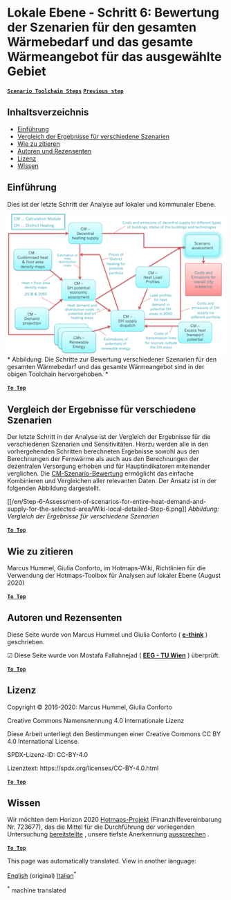 <h1> <a class="anchor" id="local-level---step-6--assessment-of-scenarios-for-entire-heat-demand-and-supply-for-the-selected-area" href="#local-level---step-6--assessment-of-scenarios-for-entire-heat-demand-and-supply-for-the-selected-area"><i class="fa fa-link"></i></a> Lokale Ebene - Schritt 6: Bewertung der Szenarien für den gesamten Wärmebedarf und das gesamte Wärmeangebot für das ausgewählte Gebiet </h1><p> <a href="guide-local-and-municipal-levels#the-hotmaps-scenario-toolchain-different-steps"><strong><code>Scenario Toolchain Steps</code></strong></a> <a href="step-5-calculation-of-costs-of-heat-supply-to-district-heating"><strong><code>Previous step</code></strong></a> </p><h2> <a class="anchor" id="table-of-contents" href="#table-of-contents"><i class="fa fa-link"></i></a> Inhaltsverzeichnis </h2><ul><li> <a href="#introduction">Einführung</a> </li><li> <a href="#comparison-of-results-for-different-scenarios">Vergleich der Ergebnisse für verschiedene Szenarien</a> </li><li> <a href="#how-to-cite">Wie zu zitieren</a> </li><li> <a href="#authors-and-reviewers">Autoren und Rezensenten</a> </li><li> <a href="#license">Lizenz</a> </li><li> <a href="#acknowledgement">Wissen</a> </li></ul><h2> <a class="anchor" id="introduction" href="#introduction"><i class="fa fa-link"></i></a> Einführung </h2><p> Dies ist der letzte Schritt der Analyse auf lokaler und kommunaler Ebene. </p><img src="/en/Step-6-Assessment-of-scenarios-for-entire-heat-demand-and-supply-for-the-selected-area/Hotmaps_Local_Toolchain_Step_6final.png"/> * Abbildung: Die Schritte zur Bewertung verschiedener Szenarien für den gesamten Wärmebedarf und das gesamte Wärmeangebot sind in der obigen Toolchain hervorgehoben. * <p><ins> <code><strong><a href="#table-of-contents">To Top</a></strong></code> </ins> </p><h2> <a class="anchor" id="comparison-of-results-for-different-scenarios" href="#comparison-of-results-for-different-scenarios"><i class="fa fa-link"></i></a> Vergleich der Ergebnisse für verschiedene Szenarien </h2><p> Der letzte Schritt in der Analyse ist der Vergleich der Ergebnisse für die verschiedenen Szenarien und Sensitivitäten. Hierzu werden alle in den vorhergehenden Schritten berechneten Ergebnisse sowohl aus den Berechnungen der Fernwärme als auch aus den Berechnungen der dezentralen Versorgung erhoben und für Hauptindikatoren miteinander verglichen. Die <a href="https://wiki.hotmaps.hevs.ch/en/CM-Scenario-assessment">CM-Szenario-Bewertung</a> ermöglicht das einfache Kombinieren und Vergleichen aller relevanten Daten. Der Ansatz ist in der folgenden Abbildung dargestellt. </p><p> [[/en/Step-6-Assessment-of-scenarios-for-entire-heat-demand-and-supply-for-the-selected-area/Wiki-local-detailed-Step-6.png]] <em>Abbildung: Vergleich der Ergebnisse für verschiedene Szenarien</em> </p><p><ins> <code><strong><a href="#table-of-contents">To Top</a></strong></code> </ins> </p><h2> <a class="anchor" id="how-to-cite" href="#how-to-cite"><i class="fa fa-link"></i></a> Wie zu zitieren </h2><p> Marcus Hummel, Giulia Conforto, im Hotmaps-Wiki, Richtlinien für die Verwendung der Hotmaps-Toolbox für Analysen auf lokaler Ebene (August 2020) </p><p><ins> <code><strong><a href="#table-of-contents">To Top</a></strong></code> </ins> </p><h2> <a class="anchor" id="authors-and-reviewers" href="#authors-and-reviewers"><i class="fa fa-link"></i></a> Autoren und Rezensenten </h2><p> Diese Seite wurde von Marcus Hummel und Giulia Conforto ( <strong><a href="https://e-think.ac.at">e-think</a></strong> ) geschrieben. </p><p> ☑ Diese Seite wurde von Mostafa Fallahnejad ( <strong><a href="https://eeg.tuwien.ac.at/">EEG - TU Wien</a></strong> ) überprüft. </p><p> <a href="#table-of-contents"><strong><code>To Top</code></strong></a> </p> <h2> <a class="anchor" id="license" href="#license"><i class="fa fa-link"></i></a> Lizenz </h2><p> Copyright © 2016-2020: Marcus Hummel, Giulia Conforto </p><p> Creative Commons Namensnennung 4.0 Internationale Lizenz </p><p> Diese Arbeit unterliegt den Bestimmungen einer Creative Commons CC BY 4.0 International License. </p><p> SPDX-Lizenz-ID: CC-BY-4.0 </p><p> Lizenztext: https://spdx.org/licenses/CC-BY-4.0.html </p><p> <a href="#table-of-contents"><strong><code>To Top</code></strong></a> </p> <h2> <a class="anchor" id="acknowledgement" href="#acknowledgement"><i class="fa fa-link"></i></a> Wissen </h2><p> Wir möchten dem Horizon 2020 <a href="https://www.hotmaps-project.eu">Hotmaps-Projekt</a> (Finanzhilfevereinbarung Nr. 723677), das die Mittel für die Durchführung der vorliegenden Untersuchung <a href="https://www.hotmaps-project.eu">bereitstellte</a> , unsere tiefste Anerkennung <a href="https://www.hotmaps-project.eu">aussprechen</a> . </p><p><ins> <code><strong><a href="#table-of-contents">To Top</a></strong></code> </ins> </p>




<!--- THIS IS A SUPER UNIQUE IDENTIFIER -->

This page was automatically translated. View in another language:

[English](../en/Step-6-Assessment-of-scenarios-for-entire-heat-demand-and-supply-for-the-selected-area) (original)  [Italian](../it/Step-6-Assessment-of-scenarios-for-entire-heat-demand-and-supply-for-the-selected-area)<sup>\*</sup> 

<sup>\*</sup> machine translated
